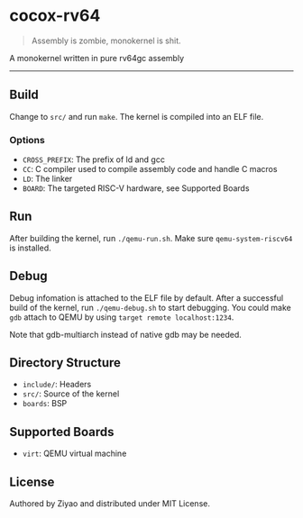 # cocox-rv64

> Assembly is zombie, monokernel is shit.

A monokernel written in pure rv64gc assembly

---

## Build

Change to `src/` and run `make`. The kernel is compiled into an ELF file.

### Options

- `CROSS_PREFIX`: The prefix of ld and gcc
- `CC`: C compiler used to compile assembly code and handle C macros
- `LD`: The linker
- `BOARD`: The targeted RISC-V hardware, see Supported Boards

## Run

After building the kernel, run `./qemu-run.sh`. Make sure `qemu-system-riscv64`
is installed.

## Debug

Debug infomation is attached to the ELF file by default. After a successful
build of the kernel, run `./qemu-debug.sh` to start debugging. You could
make `gdb` attach to QEMU by using `target remote localhost:1234`.

Note that gdb-multiarch instead of native gdb may be needed.

## Directory Structure

- `include/`: Headers
- `src/`: Source of the kernel
- `boards`: BSP

## Supported Boards

- `virt`: QEMU virtual machine

## License

Authored by Ziyao and distributed under MIT License.
